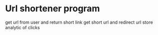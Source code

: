 # Url shortener program
get url from user and return short link
get short url and redirect url
store analytic of clicks